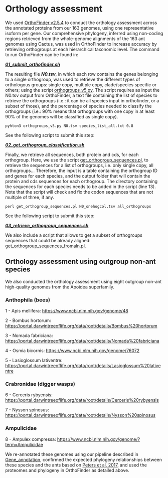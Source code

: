 # Orthology assessment

We used [OrthoFinder v2.5.4](https://github.com/davidemms/OrthoFinder) to conduct the orthology assessment across the annotated proteins from our 163 genomes, using one representative isoform per gene. Our comprehensive phylogeny, inferred using non-coding regions retrieved from the whole-genome alignments of the 163 ant genomes using Cactus, was used in OrthoFinder to increase accuracy by retrieving orthogroups at each hierarchical taxonomic level. The command to run OrthoFinder can be found in:

***[01_submit_orthofinder.sh](01_submit_orthofinder.sh)***


The resulting file ***N0.tsv***, in which each row contains the genes belonging to a single orthogroup, was used to retrieve the different types of orthologous groups: single copy, multiple copy, clade/species specific or others; using the script [orthogroups_v5.py](orthogroups_v5.py).
The script requires as input the N0.tsv output from OrthoFinder, a text file containing the list of species to retrieve the orthogroups (i.e.: it can be all species input in orthofinder, or a subset of those), and the percentage of species needed to classify the orthogroups (i.e.: 90% means that orthogroups with one copy in at least 90% of the genomes will be classified as single copy).
```
pyhton3 orthogroups_v5.py N0.tsv species_list_all.txt 0.8
```
See the following script to submit this step:

***[02_get_orthogroup_classification.sh](02_get_orthogroup_classification.sh)***


Finally, we retrieve all sequences, both protein and cds, for each orthogroup. Here, we use the script [get_orthogroup_sequences.pl](get_orthogroup_sequences.pl), to retrieve the sequences for a list of orthogroups, i.e. only single copy, all orthogroups... Therefore, the input is a table containing the orthogroup ID and genes for each species, and the output folder that will contain the protein and cds sequences for each orthogroup. The directory containing the sequences for each species needs to be added in the script (line 13). Note that the script will check and fix the codon sequences that are not multiple of three, if any. 
```
perl get_orthogroup_sequences.pl N0_onehogcol.tsv all_orthogroups
```
See the following script to submit this step:

***[03_retrieve_orthogroup_sequences.sh](03_retrieve_orthogroup_sequences.sh)***


We also include a script that allows to get a subset of orthogroups sequences that could be already aligned: [get_orthogroup_sequences_fromaln.pl](get_orthogroup_sequences_fromaln.pl).


## Orthology assessment using outgroup non-ant species

We also conducted the orthology assessment using eight outgroup non-ant high-quality genomes from the Apoidea superfamily. 

### Anthophila (bees)
1 - Apis mellifera: https://www.ncbi.nlm.nih.gov/genome/48

2 - Bombus hortorum: https://portal.darwintreeoflife.org/data/root/details/Bombus%20hortorum

3 - Nomada fabriciana: https://portal.darwintreeoflife.org/data/root/details/Nomada%20fabriciana

4 - Osmia bicornis: https://www.ncbi.nlm.nih.gov/genome/76072

5 - Lasioglossum lativentre: https://portal.darwintreeoflife.org/data/root/details/Lasioglossum%20lativentre 

### Crabronidae (digger wasps)
6 - Cerceris rybyensis: https://portal.darwintreeoflife.org/data/root/details/Cerceris%20rybyensis

7 - Nysson spinosus: https://portal.darwintreeoflife.org/data/root/details/Nysson%20spinosus

### Ampulicidae
8 - Ampulex compressa: https://www.ncbi.nlm.nih.gov/genome/?term=Ampulicidae


We re-annotated these genomes using our pipeline described in [Gene_annotation](../../03_Gene_annotation), confirmed the expected phylogeny relationships between these species and the ants based on [Peters et al. 2017](http://dx.doi.org/10.1016/j.cub.2017.01.027), and used the proteomes and phylogeny in OrthoFinder as detailed above. 






